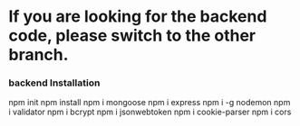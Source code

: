 # If you are looking for the backend code, please switch to the other branch.

### backend Installation 
npm init
npm install
npm i mongoose
npm i express
npm i -g nodemon
npm i validator
npm i bcrypt
npm i jsonwebtoken
npm i cookie-parser
npm i cors
